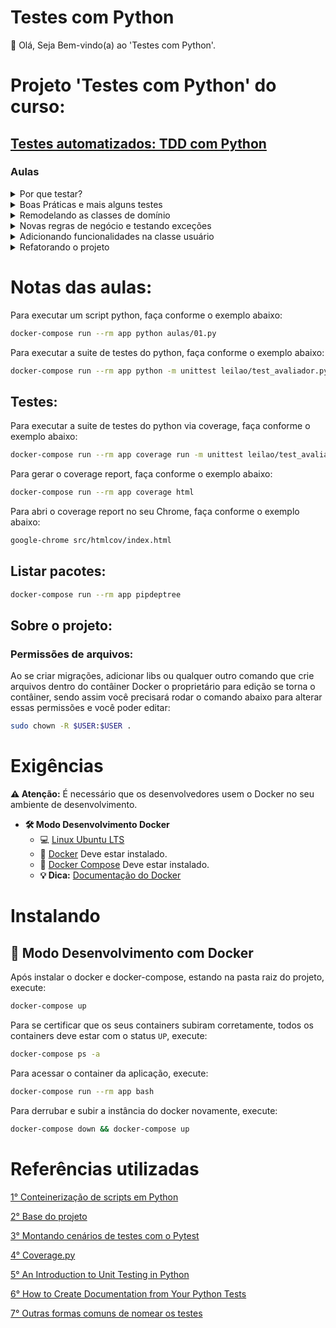 # Testes com Python

👋 Olá, Seja Bem-vindo(a) ao 'Testes com Python'.

# Projeto 'Testes com Python' do curso:

## [Testes automatizados: TDD com Python](https://cursos.alura.com.br/course/tdd-com-python)

### Aulas

<details>
    <summary>Por que testar?</summary>
    <ul>
        <li>Preparando o ambiente</li>
        <li>Projeto inicial</li>
        <li>Introdução</li>
        <li>Conhecendo o domínio</li>
        <li>Implementando o avaliador de leilões</li>
        <li>Começando com testes de unidade</li>
        <li>Começando a testar</li>
        <li>Rodando o teste no terminal</li>
        <li>Testes e Produtividade</li>
        <li>Mãos à obra!</li>
        <li>O que aprendemos?</li>
    </ul>
</details>

<details>
    <summary>Boas Práticas e mais alguns testes</summary>
    <ul>
        <li>Criando um novo teste</li>
        <li>Renomeando os testes</li>
        <li>Mais testes e classes de equivalência</li>
        <li>Isolando a criação do cenário</li>
        <li>Projeto atual</li>
        <li>Criando cenários de testes</li>
        <li>Outros métodos da TestCase</li>
        <li>Como nomear um teste?</li>
        <li>Mãos à obra!</li>
        <li>O que aprendemos?</li>
    </ul>
</details>

<details>
    <summary>Remodelando as classes de domínio</summary>
    <ul>
        <li>Um pouco de encapsulamento</li>
        <li>Estado e comportamento</li>
        <li>Projeto atual</li>
        <li>Diga, não pergunte</li>
        <li>Lei de Demeter, ou o Princípio do menor conhecimento</li>
        <li>Para saber mais - Cópia Profunda</li>
        <li>Faça como eu fiz na aula</li>
        <li>O que aprendemos?</li>
    </ul>
</details>

<details>
    <summary>Novas regras de negócio e testando exceções</summary>
    <ul>
        <li>Duas novas regras e novos testes</li>
        <li>Testando exceções e TDD</li>
        <li>Uma conversa sobre passos de bebê</li>
        <li>Projeto atual</li>
        <li>Testando uma exceção</li>
        <li>É preciso fazer baby steps?</li>
        <li>Mãos à obra!</li>
        <li>O que aprendemos?</li>
    </ul>
</details>

<details>
    <summary>Adicionando funcionalidades na classe usuário</summary>
    <ul>
        <li>Conhecendo a Pytest</li>
        <li>Primeiros testes com Pytest</li>
        <li>Um pouco mais de testes</li>
        <li>Testando exceções e fixtures</li>
        <li>Projeto atual</li>
        <li>Conferindo a execução</li>
        <li>Pytest fixtures e classes de testes</li>
        <li>Mãos à obra!</li>
        <li>O que aprendemos?</li>
    </ul>
</details>

<details>
    <summary>Refatorando o projeto</summary>
    <ul>
        <li>Isolando as condições</li>
        <li>Criando uma exceção ao negócio</li>
        <li>Conclusão</li>
        <li>Legibilidade de código</li>
        <li>Refatorando o domínio</li>
        <li>Projeto atual</li>
        <li>O que aprendemos?</li>
    </ul>
</details>


# Notas das aulas:

Para executar um script python, faça conforme o exemplo abaixo:
```sh
docker-compose run --rm app python aulas/01.py
```

Para executar a suite de testes do python, faça conforme o exemplo abaixo:
```sh
docker-compose run --rm app python -m unittest leilao/test_avaliador.py
```

## Testes:

Para executar a suite de testes do python via coverage, faça conforme o exemplo abaixo:
```sh
docker-compose run --rm app coverage run -m unittest leilao/test_avaliador.py
```

Para gerar o coverage report, faça conforme o exemplo abaixo:
```sh
docker-compose run --rm app coverage html
```

Para abri o coverage report no seu Chrome, faça conforme o exemplo abaixo:
```sh
google-chrome src/htmlcov/index.html
```

## Listar pacotes:
```sh
docker-compose run --rm app pipdeptree
```

## Sobre o projeto:

### Permissões de arquivos:

Ao se criar migrações, adicionar libs ou qualquer outro comando que crie arquivos dentro do contâiner Docker o proprietário para edição se torna o contâiner, sendo assim você precisará rodar o comando abaixo para alterar essas permissões e você poder editar:

```sh
sudo chown -R $USER:$USER .
```

# Exigências

**:warning: Atenção:** É necessário que os desenvolvedores usem o Docker no seu ambiente de desenvolvimento.

- **🛠 Modo Desenvolvimento Docker**
    - :computer: [Linux Ubuntu LTS](https://ubuntu.com/download/desktop)
    - 🐳 [Docker](https://docs.docker.com/engine/installation/) Deve estar instalado.
    - 🐳 [Docker Compose](https://docs.docker.com/compose/) Deve estar instalado.
    - **💡 Dica:** [Documentação do Docker](https://docs.docker.com/)

# Instalando

## 🐳 Modo Desenvolvimento com Docker

Após instalar o docker e docker-compose, estando na pasta raiz do projeto, execute:

```sh
docker-compose up
```

Para se certificar que os seus containers subiram corretamente, todos os containers deve estar com o status `UP`, execute:

```sh
docker-compose ps -a
```

Para acessar o container da aplicação, execute:

```sh
docker-compose run --rm app bash
```

Para derrubar e subir a instância do docker novamente, execute:

```sh
docker-compose down && docker-compose up
```

# Referências utilizadas

[1° Conteinerização de scripts em Python](https://github.com/claudimf/containerized_python)

[2° Base do projeto](https://github.com/alura-cursos/testes-python)

[3° Montando cenários de testes com o Pytest](https://www.alura.com.br/artigos/montando-cenarios-de-testes-com-o-pytest)

[4° Coverage.py](https://coverage.readthedocs.io/en/coverage-5.5/)

[5° An Introduction to Unit Testing in Python](https://www.freecodecamp.org/news/an-introduction-to-testing-in-python/)

[6° How to Create Documentation from Your Python Tests](https://www.freecodecamp.org/news/how-to-create-documentation-from-your-python-tests/)

[7° Outras formas comuns de nomear os testes](https://dzone.com/articles/7-popular-unit-test-naming)
